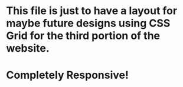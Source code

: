 # This file is just to have a layout for maybe future designs using CSS Grid for the third portion of the website.
# Completely Responsive!

